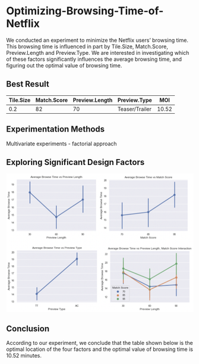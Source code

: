 # Optimizing-Browsing-Time-of-Netflix
We conducted an experiment to minimize the Netflix users’ browsing time. This browsing time is influenced in part by Tile.Size, Match.Score, Preview.Length and Preview.Type. We are interested in investigating which of these factors significantly influences the average browsing time, and figuring out the optimal value of browsing time.

## Best Result
| Tile.Size  | Match.Score | Preview.Length  | Preview.Type | MOI  | 
| ------------- | ------------- | ------------- | ------------- | ------------- |
| 0.2  | 82 | 70 | Teaser/Trailer | 10.52 |

## Experimentation Methods
Multivariate experiments - factorial approach

## Exploring Significant Design Factors
![Goal2](https://github.com/TinaLiu46/Optimizing-Browsing-Time-of-Netflix/blob/main/design.png?raw=true "Title")

## Conclusion
According to our experiment, we conclude that the table shown below is the optimal location of the four factors and the optimal value of browsing time is 10.52 minutes.
